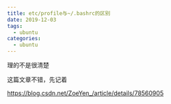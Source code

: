 ```yaml
---
title: etc/profile与~/.bashrc的区别
date: 2019-12-03
tags:
  - ubuntu
categories:
  - ubuntu
---
```


理的不是很清楚

这篇文章不错，先记着

https://blog.csdn.net/ZoeYen_/article/details/78560905

